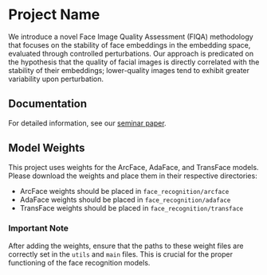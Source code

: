 # Project Name

We introduce a novel Face Image Quality Assessment (FIQA) methodology that focuses on the stability of face embeddings in the embedding space, evaluated through controlled perturbations. Our approach is predicated on the hypothesis that the quality of facial images is directly correlated with the stability of their embeddings; lower-quality images tend to exhibit greater variability upon perturbation.


## Documentation

For detailed information, see our [seminar paper](docs/).

## Model Weights

This project uses weights for the ArcFace, AdaFace, and TransFace models. Please download the weights and place them in their respective directories:

- ArcFace weights should be placed in `face_recognition/arcface`
- AdaFace weights should be placed in `face_recognition/adaface`
- TransFace weights should be placed in `face_recognition/transface`

### Important Note

After adding the weights, ensure that the paths to these weight files are correctly set in the `utils` and `main` files. This is crucial for the proper functioning of the face recognition models.
